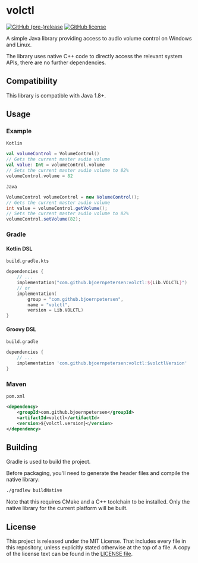 # volctl

[![GitHub (pre-)release](https://img.shields.io/github/release/BjoernPetersen/volctl/all.svg)](https://github.com/BjoernPetersen/volctl/releases) [![GitHub license](https://img.shields.io/github/license/BjoernPetersen/volctl.svg)](https://github.com/BjoernPetersen/volctl/blob/master/LICENSE)

A simple Java library providing access to audio volume control on Windows and Linux.

The library uses native C++ code to directly access the relevant system APIs,
there are no further dependencies.

## Compatibility

This library is compatible with Java 1.8+.

## Usage

### Example

`Kotlin`

```kotlin
val volumeControl = VolumeControl()
// Gets the current master audio volume
val value: Int = volumeControl.volume
// Sets the current master audio volume to 82%
volumeControl.volume = 82
```

`Java`

```java
VolumeControl volumeControl = new VolumeControl();
// Gets the current master audio volume
int value = volumeControl.getVolume();
// Sets the current master audio volume to 82%
volumeControl.setVolume(82);
```

### Gradle

#### Kotlin DSL

`build.gradle.kts`

```kotlin
dependencies {
    // ...
    implementation("com.github.bjoernpetersen:volctl:${Lib.VOLCTL}")
    // or
    implementation(
        group = "com.github.bjoernpetersen",
        name = "volctl",
        version = Lib.VOLCTL)
}
```

#### Groovy DSL

`build.gradle`

```groovy
dependencies {
    // ...
    implementation 'com.github.bjoernpetersen:volctl:$volctlVersion'
}
```

### Maven

`pom.xml`

```xml
<dependency>
    <groupId>com.github.bjoernpetersen</groupId>
    <artifactId>volctl</artifactId>
    <version>${volctl.version}</version>
</dependency>
```

## Building

Gradle is used to build the project.

Before packaging, you'll need to generate the header files and compile the native library:

```bash
./gradlew buildNative
```

Note that this requires CMake and a C++ toolchain to be installed.
Only the native library for the current platform will be built.

## License

This project is released under the MIT License. That includes every file in this repository,
unless explicitly stated otherwise at the top of a file.
A copy of the license text can be found in the [LICENSE file](LICENSE).

